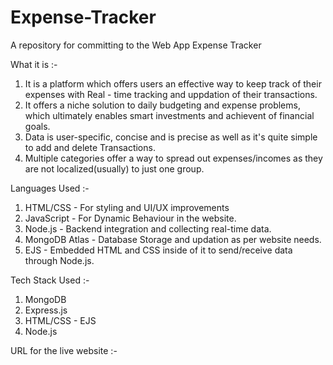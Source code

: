 # Expense-Tracker
A repository for committing to the Web App Expense Tracker

What it is :-

1) It is a platform which offers users an effective way to keep track of their expenses with Real - time tracking and uppdation of their transactions.
2) It offers a niche solution to daily budgeting and expense problems, which ultimately enables smart investments and achievent of financial goals.
3) Data is user-specific, concise and is precise as well as it's quite simple to add and delete Transactions.
4) Multiple categories offer a way to spread out expenses/incomes as they are not localized(usually) to just one group.

Languages Used :-

1) HTML/CSS - For styling and UI/UX improvements
2) JavaScript - For Dynamic Behaviour in the website.
3) Node.js - Backend integration and collecting real-time data.
4) MongoDB Atlas - Database Storage and updation as per website needs.
5) EJS - Embedded HTML and CSS inside of it to send/receive data through Node.js.

Tech Stack Used :-
1) MongoDB
2) Express.js
3) HTML/CSS - EJS
4) Node.js

URL for the live website :-

